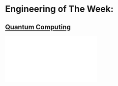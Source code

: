 # Engineering of The Week:
## [Quantum Computing](https://drive.google.com/file/d/17AMLZeEBhEG0fI-yZxxS1GhiWc0-cLRf/view?usp=drive_link)


<embed src="eotw/eotw1.pdf" type="application/pdf">


